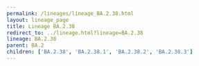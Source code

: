 ```yaml
---
permalink: /lineages/lineage_BA.2.38.html
layout: lineage_page
title: Lineage BA.2.38
redirect_to: ../lineage.html?lineage=BA.2.38
lineage: BA.2.38
parent: BA.2
children: ['BA.2.38', 'BA.2.38.1', 'BA.2.38.2', 'BA.2.38.3']
---
```

